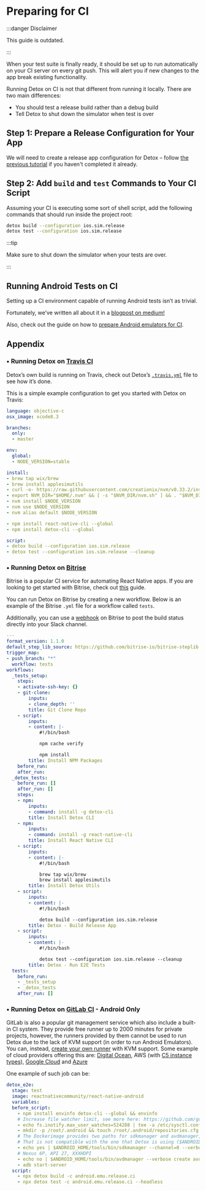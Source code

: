 # Preparing for CI

:::danger Disclaimer

This guide is outdated.

:::

When your test suite is finally ready, it should be set up to run automatically on your CI server on every git push. This will alert you if new changes to the app break existing functionality.

Running Detox on CI is not that different from running it locally. There are two main differences:

- You should test a release build rather than a debug build
- Tell Detox to shut down the simulator when test is over

## Step 1: Prepare a Release Configuration for Your App

We will need to create a release app configuration for Detox – follow [the previous tutorial](building-with-detox.mdx)
if you haven't completed it already.

## Step 2: Add `build` and `test` Commands to Your CI Script

Assuming your CI is executing some sort of shell script, add the following commands that should run inside the project root:

```bash
detox build --configuration ios.sim.release
detox test --configuration ios.sim.release
```

:::tip

Make sure to shut down the simulator when your tests are over.

:::

## Running Android Tests on CI

Setting up a CI environment capable of running Android tests isn’t as trivial.

Fortunately, we’ve written all about it in a [blogpost on medium!](https://medium.com/wix-engineering/how-to-execute-android-ui-tests-on-ci-and-stay-alive-eb9089d88c1f)

Also, check out the guide on how to [prepare Android emulators for CI](../Guide.CI.AndroidEmulator.md).

## Appendix

### • Running Detox on [Travis CI](https://travis-ci.org/)

Detox’s own build is running on Travis, check out Detox’s [`.travis.yml`](https://github.com/wix/Detox/tree/master/.travis.yml) file to see how it’s done.

This is a simple example configuration to get you started with Detox on Travis:

```yaml
language: objective-c
osx_image: xcode8.3

branches:
  only:
  - master

env:
  global:
  - NODE_VERSION=stable

install:
- brew tap wix/brew
- brew install applesimutils
- curl -o- https://raw.githubusercontent.com/creationix/nvm/v0.33.2/install.sh | bash
- export NVM_DIR="$HOME/.nvm" && [ -s "$NVM_DIR/nvm.sh" ] && . "$NVM_DIR/nvm.sh"
- nvm install $NODE_VERSION
- nvm use $NODE_VERSION
- nvm alias default $NODE_VERSION

- npm install react-native-cli --global
- npm install detox-cli --global

script:
- detox build --configuration ios.sim.release
- detox test --configuration ios.sim.release --cleanup

```

### • Running Detox on [Bitrise](https://www.bitrise.io/)

Bitrise is a popular CI service for automating React Native apps. If you are looking to get started with Bitrise, check out [this](https://blog.bitrise.io/post/how-to-set-up-a-react-native-app-on-bitrise) guide.

You can run Detox on Bitrise by creating a new workflow. Below is an example of the Bitrise `.yml` file for a workflow called `tests`.

Additionally, you can use a [webhook](https://devcenter.bitrise.io/en/apps/webhooks/adding-incoming-webhooks.html) on Bitrise to post the build status directly into your Slack channel.

```yml
---
format_version: 1.1.0
default_step_lib_source: https://github.com/bitrise-io/bitrise-steplib.git
trigger_map:
- push_branch: "*"
  workflow: tests
workflows:
  _tests_setup:
    steps:
    - activate-ssh-key: {}
    - git-clone:
        inputs:
        - clone_depth: ''
        title: Git Clone Repo
    - script:
        inputs:
        - content: |-
            #!/bin/bash

            npm cache verify

            npm install
        title: Install NPM Packages
    before_run:
    after_run:
  _detox_tests:
    before_run: []
    after_run: []
    steps:
    - npm:
        inputs:
        - command: install -g detox-cli
        title: Install Detox CLI
    - npm:
        inputs:
        - command: install -g react-native-cli
        title: Install React Native CLI
    - script:
        inputs:
        - content: |-
            #!/bin/bash

            brew tap wix/brew
            brew install applesimutils
        title: Install Detox Utils
    - script:
        inputs:
        - content: |-
            #!/bin/bash

            detox build --configuration ios.sim.release
        title: Detox - Build Release App
    - script:
        inputs:
        - content: |-
            #!/bin/bash

            detox test --configuration ios.sim.release --cleanup
        title: Detox - Run E2E Tests
  tests:
    before_run:
    - _tests_setup
    - _detox_tests
    after_run: []
```

### • Running Detox on [GitLab CI](https://docs.gitlab.com/ee/ci/README.html) - Android Only

GitLab is also a popular git management service which also include a built-in CI system. They provide free runner up to 2000 minutes for private projects, however, the runners provided by them cannot be used to run Detox due to the lack of KVM support (in order to run Android Emulators). You can, instead, [create your own runner](https://docs.gitlab.com/ee/ci/runners/README.html) with KVM support. Some example of cloud providers offering this are: [Digital Ocean](https://www.digitalocean.com/products/droplets/), AWS (with [C5 instance types](https://aws.amazon.com/ec2/instance-types/c5/)), [Google Cloud](https://cloud.google.com/compute/docs/instances/enable-nested-virtualization-vm-instances) and [Azure](https://docs.microsoft.com/en-us/azure/virtual-machines/windows/nested-virtualization)

One example of such job can be:

```yml
detox_e2e:
  stage: test
  image: reactnativecommunity/react-native-android
  variables:
  before_script:
    - npm install envinfo detox-cli --global && envinfo
    # Increase file watcher limit, see more here: https://github.com/guard/listen/wiki/Increasing-the-amount-of-inotify-watchers#the-technical-details
    - echo fs.inotify.max_user_watches=524288 | tee -a /etc/sysctl.conf && sysctl -p
    - mkdir -p /root/.android && touch /root/.android/repositories.cfg
    # The Dockerimage provides two paths for sdkmanager and avdmanager, which the defaults are from $ANDROID_HOME/cmdline-tools
    # That is not compatible with the one that Detox is using ($ANDROID_HOME/tools/bin)
    - echo yes | $ANDROID_HOME/tools/bin/sdkmanager --channel=0 --verbose "system-images;android-27;default;x86_64"
    # Nexus 6P, API 27, XXXHDPI
    - echo no | $ANDROID_HOME/tools/bin/avdmanager --verbose create avd --force --name "Nexus6P" --package "system-images;android-27;default;x86_64" --sdcard 200M --device 11
    - adb start-server
  script:
    - npx detox build -c android.emu.release.ci
    - npx detox test -c android.emu.release.ci --headless
```
